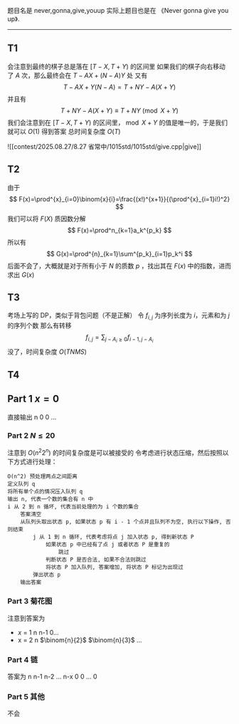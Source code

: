 题目名是 never,gonna,give,youup
实际上题目也是在 《Never gonna give you up》.

---

## T1
会注意到最终的棋子总是落在 $[T-X,T+Y)$ 的区间里
如果我们的棋子向右移动了 $A$ 次，那么最终会在 $T-AX+(N-A)Y$ 处
又有
$$
T-AX+Y(N-A)=T+NY-A(X+Y)
$$
并且有
$$
T+NY-A(X+Y) \equiv T+NY \pmod {X+Y}
$$
我们会注意到在 $[T-X,T+Y)$ 的区间里，$\bmod X+Y$ 的值是唯一的，于是我们就可以 $O(1)$ 得到答案
总时间复杂度 $O(T)$

![[contest/2025.08.27/8.27 省常中/1015std/1015std/give.cpp|give]]

## T2
由于
$$
F(x)=\prod^{x}_{i=0}\binom{x}{i}=\frac{(x!)^{x+1}}{(\prod^{x}_{i=1}i!)^2}
$$
我们可以将 $F(X)$ 质因数分解 
$$
F(x)=\prod^n_{k=1}a_k^{p_k}
$$
所以有
$$
G(x)=\prod^{n}_{k=1}\sum^{p_k}_{i=1}p_k^i
$$
后面不会了，大概就是对于所有小于 $N$ 的质数 $p$ ，找出其在 $F(x)$ 中的指数，进而求出 $G(x)$

## T3
考场上写的 DP，类似于背包问题（不是正解）
令 $f_{i,j}$ 为序列长度为 $i$，元素和为 $j$ 的序列个数
那么有转移
$$
f_{i,j}=\sum_{j-A_i\geq0}f_{i-1,j-A_i}
$$
没了，时间复杂度 $O(TNMS)$
## T4
## Part 1 $x=0$
直接输出 n 0 0 ...
### Part 2 $N\leq20$
注意到 $O(n^2 2^n)$ 的时间复杂度是可以被接受的
令考虑进行状态压缩，然后按照以下方式进行处理：
```
O(n^2) 预处理两点之间距离
定义队列 q
将所有单个点的情况压入队列 q
输出 n, 代表一个数的集合有 n 中
i 从 2 到 n 循坏, 代表当前处理的为 i 个数的集合
	答案清空
	从队列头取出状态 p, 如果状态 p 有 i - 1 个点并且队列不为空, 执行以下操作, 否则结束
		j 从 1 到 n 循环, 代表考虑将点 j 加入状态 p, 得到新状态 P
			如果状态 p 中已经有了点 j 或者状态 P 是重复的
				跳过
			判断状态 P 是否合法, 如果不合法则跳过
			将状态 P 加入队列, 答案增加, 将状态 P 标记为出现过
		弹出状态 p
	输出答案
```
### Part 3 菊花图
注意到答案为
- $x$ = 1 n n-1 0...
- x = 2 n $\binom{n}{2}$ $\binom{n}{3}$ ...
### Part 4 链
答案为 n n-1 n-2 ... n-x 0 0 ... 0
### Part 5 其他
不会